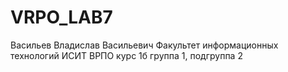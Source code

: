 # VRPO_LAB7
Васильев
Владислав
Васильевич
Факультет информационных технологий
ИСИТ
ВРПО
курс 1б группа 1, подгруппа 2
